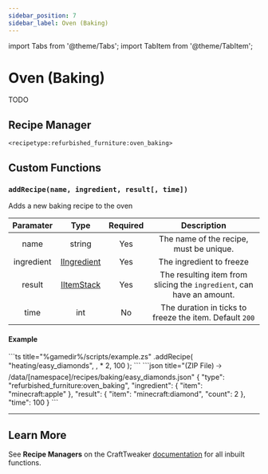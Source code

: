 ```yaml
---
sidebar_position: 7
sidebar_label: Oven (Baking)
---
```


import Tabs from '@theme/Tabs';
import TabItem from '@theme/TabItem';

# Oven (Baking)

TODO

## Recipe Manager
`<recipetype:refurbished_furniture:oven_baking>`

## Custom Functions

### `addRecipe(name, ingredient, result[, time])`

Adds a new baking recipe to the oven

| Paramater  |                                          Type                                           | Required |                              Description                              |
| :--------: | :-------------------------------------------------------------------------------------: | :------: | :-------------------------------------------------------------------: |
|    name    |                                         string                                          |   Yes    |                The name of the recipe, must be unique.                |
| ingredient | [IIngredient](https://docs.blamejared.com/1.20.4/en/vanilla/api/ingredient/IIngredient) |   Yes    |                       The ingredient to freeze                        |
|   result   |     [IItemStack](https://docs.blamejared.com/1.20.4/en/vanilla/api/item/IItemStack)     |   Yes    | The resulting item from slicing the `ingredient`, can have an amount. |
|    time    |                                           int                                           |    No    |        The duration in ticks to freeze the item. Default `200`        |

#### Example
<Tabs>
  <TabItem value="zenscript" label="ZenScript" default>
    ```ts title="%gamedir%/scripts/example.zs"
    <recipetype:refurbished_furniture:oven_baking>.addRecipe(
        "heating/easy_diamonds",
        <item:minecraft:apple>, 
        <item:minecraft:diamond> * 2,
        100
    );
    ```
  </TabItem>
  <TabItem value="json" label="Datapack Equivelant">
    ```json title="(ZIP File) 🡢 /data/[namespace]/recipes/baking/easy_diamonds.json"
    {
        "type": "refurbished_furniture:oven_baking",
        "ingredient": {
            "item": "minecraft:apple"
        },
        "result": {
            "item": "minecraft:diamond",
            "count": 2
        },
        "time": 100
    } 
    ```
  </TabItem>
</Tabs>

---

## Learn More

See **Recipe Managers** on the CraftTweaker [documentation](https://docs.blamejared.com/1.20.4/en/tutorial/Recipes/RecipeManagers) for all inbuilt functions.